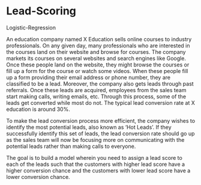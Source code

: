 # Lead-Scoring
Logistic-Regression

An education company named X Education sells online courses to industry professionals. On any given day, many professionals who are interested in the courses land on their website and browse for courses.  The company markets its courses on several websites and search engines like Google. Once these people land on the website, they might browse the courses or fill up a form for the course or watch some videos. When these people fill up a form providing their email address or phone number, they are classified to be a lead. Moreover, the company also gets leads through past referrals. Once these leads are acquired, employees from the sales team start making calls, writing emails, etc. Through this process, some of the leads get converted while most do not. The typical lead conversion rate at X education is around 30%. 

To make the lead conversion process more efficient, the company wishes to identify the most potential leads, also known as ‘Hot Leads’. If they successfully identify this set of leads, the lead conversion rate should go up as the sales team will now be focusing more on communicating with the potential leads rather than making calls to everyone. 

The goal is to build a model wherein you need to assign a lead score to each of the leads such that the customers with higher lead score have a higher conversion chance and the customers with lower lead score have a lower conversion chance. 
